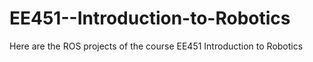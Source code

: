 # EE451--Introduction-to-Robotics
Here are the ROS projects of the course EE451 Introduction to Robotics
